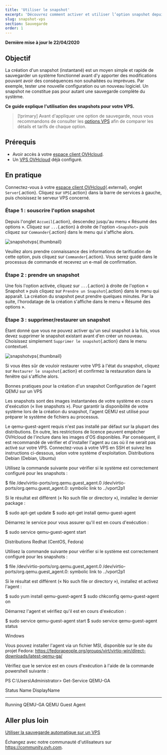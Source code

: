 ```yaml
---
title: 'Utiliser le snapshot'
excerpt: 'Découvrez comment activer et utiliser l’option snapshot depuis l’espace client OVHcloud'
slug: snapshot-vps
section: Sauvegarde
order: 1
---
```


**Dernière mise à jour le 22/04/2020**

## Objectif

La création d'un snapshot (instantané) est un moyen simple et rapide de sauvegarder un système fonctionnel avant d'y apporter des modifications pouvant avoir des conséquences non souhaitées ou imprévues. Par exemple, tester une nouvelle configuration ou un nouveau logiciel. 
Un snapshot ne constitue pas pour autant une sauvegarde complète du système.

**Ce guide explique l'utilisation des snapshots pour votre VPS.**

> [!primary]
>Avant d'appliquer une option de sauvegarde, nous vous recommandons de consulter les [options VPS](https://www.ovhcloud.com/fr-ca/vps/options/) afin de comparer les détails et tarifs de chaque option.
>

## Prérequis

- Avoir accès à votre [espace client OVHcloud](https://ca.ovh.com/auth/?action=gotomanager).
- Un [VPS OVHcloud](https://www.ovhcloud.com/fr-ca/vps/) déjà configuré.

## En pratique

Connectez-vous à votre [espace client OVHcloud](https://ca.ovh.com/auth/?action=gotomanager){.external}, onglet `Server`{.action}. Cliquez sur `VPS`{.action} dans la barre de services à gauche, puis choisissez le serveur VPS concerné.

### Étape 1 : souscrire l'option snapshot

Depuis l'onglet `Accueil`{.action}, descendez jusqu'au menu « Résumé des options ». Cliquez sur `...`{.action} à droite de l'option `«Snapshot»` puis cliquez sur `Commander`{.action} dans le menu qui s'affiche alors.

![snapshotvps](images/snapshot_vps_step1b.png){.thumbnail}

Veuillez alors prendre connaissance des informations de tarification de cette option, puis cliquez sur `Commander`{.action}. Vous serez guidé dans le processus de commande et recevrez un e-mail de confirmation.

### Étape 2 : prendre un snapshot

Une fois l'option activée, cliquez sur `...`{.action} à droite de l'option « Snapshot » puis cliquez sur `Prendre un Snapshot`{.action} dans le menu qui apparaît. La création du snapshot peut prendre quelques minutes. Par la suite, l'horodatage de la création s'affiche dans le menu « Résumé des options ».

### Étape 3 : supprimer/restaurer un snapshot

Étant donné que vous ne pouvez activer qu'un seul snapshot à la fois, vous devez supprimer le snapshot existant avant d'en créer un nouveau. Choisissez simplement `Supprimer le snapshot`{.action} dans le menu contextuel.

![snapshotvps](images/snapshot_vps_step2.png){.thumbnail}

Si vous êtes sûr de vouloir restaurer votre VPS à l'état du snapshot, cliquez sur `Restaurer le snapshot`{.action} et confirmez la restauration dans la fenêtre qui s'affiche alors.

Bonnes pratiques pour la création d'un snapshot
Configuration de l'agent QEMU sur un VPS

Les snapshots sont des images instantanées de votre système en cours d'exécution (« live snapshots »). Pour garantir la disponibilité de votre système lors de la création du snapshot, l'agent QEMU est utilisé pour préparer le système de fichiers au processus.

Le qemu-guest-agent requis n'est pas installé par défaut sur la plupart des distributions. En outre, les restrictions de licence peuvent empêcher OVHcloud de l'inclure dans les images d'OS disponibles. Par conséquent, il est recommandé de vérifier et d'installer l'agent au cas où il ne serait pas activé sur votre VPS. Connectez-vous à votre VPS en SSH et suivez les instructions ci-dessous, selon votre système d'exploitation.
Distributions Debian (Debian, Ubuntu)

Utilisez la commande suivante pour vérifier si le système est correctement configuré pour les snapshots :

$ file /dev/virtio-ports/org.qemu.guest_agent.0
/dev/virtio-ports/org.qemu.guest_agent.0: symbolic link to ../vport2p1

Si le résultat est différent (« No such file or directory »), installez le dernier package :

$ sudo apt-get update
$ sudo apt-get install qemu-guest-agent

Démarrez le service pour vous assurer qu'il est en cours d'exécution :

$ sudo service qemu-guest-agent start

Distributions Redhat (CentOS, Fedora)

Utilisez la commande suivante pour vérifier si le système est correctement configuré pour les snapshots :

$ file /dev/virtio-ports/org.qemu.guest_agent.0
/dev/virtio-ports/org.qemu.guest_agent.0: symbolic link to ../vport2p1

Si le résultat est différent (« No such file or directory »), installez et activez l'agent :

$ sudo yum install qemu-guest-agent
$ sudo chkconfig qemu-guest-agent on

Démarrez l'agent et vérifiez qu'il est en cours d'exécution :

$ sudo service qemu-guest-agent start
$ sudo service qemu-guest-agent status

Windows

Vous pouvez installer l'agent via un fichier MSI, disponible sur le site du projet Fedora: https://fedorapeople.org/groups/virt/virtio-win/direct-downloads/latest-qemu-ga/

Vérifiez que le service est en cours d'exécution à l'aide de la commande powershell suivante :

PS C:\Users\Administrator> Get-Service QEMU-GA

Status   Name               DisplayName
------   ----               -----------
Running  QEMU-GA            QEMU Guest Agent

## Aller plus loin

[Utiliser la sauvegarde automatique sur un VPS](https://docs.ovh.com/ca/fr/vps/autobackup-vps/)

Échangez avec notre communauté d'utilisateurs sur <https://community.ovh.com>.
